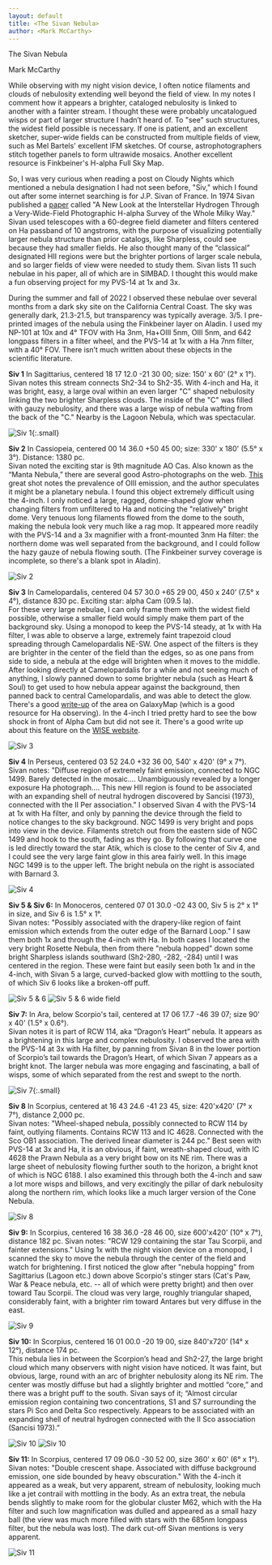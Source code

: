 ```yaml
---
layout: default
title: <The Sivan Nebula>
author: <Mark McCarthy>
---
```


The Sivan Nebula

Mark McCarthy

While observing with my night vision device, I often notice filaments and clouds of nebulosity extending well beyond the field of view.  In my notes I comment how it appears a brighter, cataloged nebulosity is linked to another with a fainter stream.  I thought these were probably uncatalogued wisps or part of larger structure I hadn’t heard of.  To "see" such structures, the widest field possible is necessary.  If one is patient, and an excellent sketcher, super-wide fields can be constructed from multiple fields of view, such as Mel Bartels' excellent IFM sketches.  Of course, astrophotographers stitch together panels to form ultrawide mosaics.  Another excellent resource is Finkbeiner's H-alpha Full Sky Map.  

So, I was very curious when reading a post on Cloudy Nights which mentioned a nebula designation I had not seen before, "Siv," which I found out after some internet searching is for J.P. Sivan of France.  In 1974 Sivan published a [paper](https://articles.adsabs.harvard.edu//full/1974A%26AS...16..163S/0000171.000.html) called "A New Look at the Interstellar Hydrogen Through a Very-Wide-Field Photographic H-alpha Survey of the Whole Milky Way."  Sivan used telescopes with a 60-degree field diameter and filters centered on Ha passband of 10 angstroms, with the purpose of visualizing potentially larger nebula structure than prior catalogs, like Sharpless, could see because they had smaller fields.  He also thought many of the “classical” designated HII regions were but the brighter portions of larger scale nebula, and so larger fields of view were needed to study them.  Sivan lists 11 such nebulae in his paper, all of which are in SIMBAD.  I thought this would make a fun observing project for my PVS-14 at 1x and 3x.

During the summer and fall of 2022 I observed these nebulae over several months from a dark sky site on the California Central Coast.  The sky was generally dark, 21.3-21.5, but transparency was typically average. 3/5.  I pre-printed images of the nebula using the Finkbeiner layer on Aladin.  I used my NP-101 at 10x and 4° TFOV with Ha 3nm, Ha+OIII 5nm, OIII 5nm, and 642 longpass filters in a filter wheel, and the PVS-14 at 1x with a Ha 7nm filter, with a 40° FOV.  There isn’t much written about these objects in the scientific literature.

**Siv 1** In Sagittarius, centered 18 17 12.0 -21 30 00; size: 150' x 60' (2° x 1°).  
Sivan notes this stream connects Sh2-34 to Sh2-35.  With 4-inch and Ha, it was bright, easy, a large oval within an even larger "C" shaped nebulosity linking the two brighter Sharpless clouds.  The inside of the "C" was filled with gauzy nebulosity, and there was a large wisp of nebula wafting from the back of the "C."  Nearby is the Lagoon Nebula, which was spectacular.

![Siv 1](/assets/sv1.png){:.small}

**Siv 2** In Cassiopeia, centered 00 14 36.0 +50 45 00; size: 330' x 180' (5.5° x 3°).  Distance: 1380 pc.  
Sivan noted the exciting star is 9th magnitude AO Cas.  Also known as the “Manta Nebula,” there are several good Astro-photographs on the web.  [This](https://www.flickr.com/photos/189479352@N07/50306424257/) great shot notes the prevalence of OIII emission, and the author speculates it might be a planetary nebula.  I found this object extremely difficult using the 4-inch.  I only noticed a large, ragged, dome-shaped glow when changing filters from unfiltered to Ha and noticing the "relatively" bright dome.  Very tenuous long filaments flowed from the dome to the south, making the nebula look very much like a rag mop.  It appeared more readily with the PVS-14 and a 3x magnifier with a front-mounted 3nm Ha filter: the northern dome was well separated from the background, and I could follow the hazy gauze of nebula flowing south. (The Finkbeiner survey coverage is incomplete, so there's a blank spot in Aladin).

![Siv 2](/assets/sv2.png)

**Siv 3** In Camelopardalis, centered 04 57 30.0 +65 29 00, 450 x 240’ (7.5° x 4°), distance 830 pc.  Exciting star: alpha Cam (09.5 Ia).  
For these very large nebulae, I can only frame them with the widest field possible, otherwise a smaller field would simply make them part of the background sky.  Using a monopod to keep the PVS-14 steady, at 1x with Ha filter, I was able to observe a large, extremely faint trapezoid cloud spreading through Camelopardalis NE-SW.  One aspect of the filters is they are brighter in the center of the field than the edges, so as one pans from side to side, a nebula at the edge will brighten when it moves to the middle.  After looking directly at Camelopardalis for a while and not seeing much of anything, I slowly panned down to some brighter nebula (such as Heart & Soul) to get used to how nebula appear against the background, then panned back to central Camelopardalis, and was able to detect the glow.  There's a good [write-up](http://galaxymap.org/drupal/node/46) of the area on GalaxyMap (which is a good resource for Ha observing).  In the 4-inch I tried pretty hard to see the bow shock in front of Alpha Cam but did not see it.  There's a good write up about this feature on the [WISE website](https://wise.ssl.berkeley.edu/gallery_alphacam.html). 

![Siv 3](/assets/sv3.png)

**Siv 4** In Perseus, centered 03 52 24.0 +32 36 00, 540' x 420' (9° x 7°).  
Sivan notes: "Diffuse region of extremely faint emission, connected to NGC 1499.  Barely detected in the mosaic…. Unambiguously revealed by a longer exposure Ha photograph…. This new HII region is found to be associated with an expanding shell of neutral hydrogen discovered by Sancisi (1973), connected with the II Per association."  I observed Sivan 4 with the PVS-14 at 1x with Ha filter, and only by panning the device through the field to notice changes to the sky background.  NGC 1499 is very bright and pops into view in the device.  Filaments stretch out from the eastern side of NGC 1499 and hook to the south, fading as they go.  By following that curve one is led directly toward the star Atik, which is close to the center of Siv 4, and I could see the very large faint glow in this area fairly well.  In this image NGC 1499 is to the upper left.  The bright nebula on the right is associated with Barnard 3.

![Siv 4](/assets/sv4.png)

**Siv 5 & Siv 6:** In Monoceros, centered 07 01 30.0 -02 43 00, Siv 5 is 2° x 1° in size, and Siv 6 is 1.5° x 1°.  
Sivan notes: "Possibly associated with the drapery-like region of faint emission which extends from the outer edge of the Barnard Loop."  I saw them both 1x and through the 4-inch with Ha.  In both cases I located the very bright Rosette Nebula, then from there "nebula hopped" down some bright Sharpless islands southward (Sh2-280, -282, -284) until I was centered in the region.  These were faint but easily seen both 1x and in the 4-inch, with Sivan 5 a large, curved-backed glow with mottling to the south, of which Siv 6 looks like a broken-off puff.

![Siv 5 & 6](/assets/sv5.png)
![Siv 5 & 6 wide field](/assets/sv6.png)

**Siv 7:** In Ara, below Scorpio's tail, centered at 17 06 17.7 -46 39 07; size 90' x 40' (1.5° x 0.6°).  
Sivan notes it is part of RCW 114, aka “Dragon’s Heart” nebula.  It appears as a brightening in this large and complex nebulosity.  I observed the area with the PVS-14 at 3x with Ha filter, by panning from Sivan 8 in the lower portion of Scorpio’s tail towards the Dragon’s Heart, of which Sivan 7 appears as a bright knot.  The larger nebula was more engaging and fascinating, a ball of wisps, some of which separated from the rest and swept to the north.

![Siv 7](/assets/sv7.png){:.small}

**Siv 8** In Scorpius, centered at 16 43 24.6 -41 23 45, size: 420'x420' (7° x 7°), distance 2,000 pc.  
Sivan notes: "Wheel-shaped nebula, possibly connected to RCW 114 by faint, outlying filaments.  Contains RCW 113 and IC 4628.  Connected with the Sco OB1 association.  The derived linear diameter is 244 pc."  Best seen with PVS-14 at 3x and Ha, it is an obvious, if faint, wreath-shaped cloud, with IC 4628 the Prawn Nebula as a very bright bow on its NE rim. There was a large sheet of nebulosity flowing further south to the horizon, a bright knot of which is NGC 6188. I also examined this through both the 4-inch and saw a lot more wisps and billows, and very excitingly the pillar of dark nebulosity along the northern rim, which looks like a much larger version of the Cone Nebula. 

![Siv 8](/assets/sv8.png)

**Siv 9:** In Scorpius, centered 16 38 36.0 -28 46 00, size 600'x420' (10° x 7°), distance 182 pc.
Sivan notes: "RCW 129 containing the star Tau Scorpii, and fainter extensions."  Using 1x with the night vision device on a monopod, I scanned the sky to move the nebula through the center of the field and watch for brightening.  I first noticed the glow after "nebula hopping" from Sagittarius (Lagoon etc.) down above Scorpio's stinger stars (Cat's Paw, War & Peace nebula, etc. -- all of which were pretty bright) and then over toward Tau Scorpii.  The cloud was very large, roughly triangular shaped, considerably faint, with a brighter rim toward Antares but very diffuse in the east.

![Siv 9](/assets/sv9.png)

**Siv 10:** In Scorpius, centered 16 01 00.0 -20 19 00, size 840'x720’ (14° x 12°), distance 174 pc.  
This nebula lies in between the Scorpion’s head and Sh2-27, the large bright cloud which many observers with night vision have noticed. It was faint, but obvious, large, round with an arc of brighter nebulosity along its NE rim. The center was mostly diffuse but had a slightly brighter and mottled “core,” and there was a bright puff to the south. Sivan says of it; “Almost circular emission region containing two concentrations, S1 and S7 surrounding the stars Pi Sco and Delta Sco respectively. Appears to be associated with an expanding shell of neutral hydrogen connected with the II Sco association (Sancisi 1973).” 

![Siv 10](/assets/sv10.png)
![Siv 10](/assets/sv10b.png)

**Siv 11:** In Scorpius, centered 17 09 06.0 -30 52 00, size 360' x 60' (6° x 1°).  
Sivan notes: "Double crescent shape.  Associated with diffuse background emission, one side bounded by heavy obscuration."  With the 4-inch it appeared as a weak, but very apparent, stream of nebulosity, looking much like a jet contrail with mottling in the body.  As an extra treat, the nebula bends slightly to make room for the globular cluster M62, which with the Ha filter and such low magnification was dulled and appeared as a small hazy ball (the view was much more filled with stars with the 685nm longpass filter, but the nebula was lost).  The dark cut-off Sivan mentions is very apparent.

![Siv 11](/assets/sv11.png)

